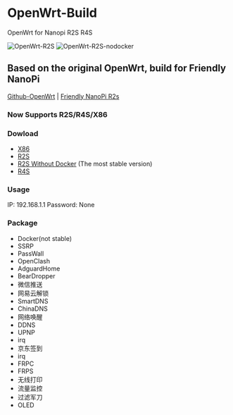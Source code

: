 # OpenWrt-Build
OpenWrt for Nanopi R2S R4S

![OpenWrt-R2S](https://github.com/XXXBRIAN/OpenWrt-Build/workflows/OpenWrt-R2S/badge.svg)
![OpenWrt-R2S-nodocker](https://github.com/XXXBRIAN/OpenWrt-Build/workflows/OpenWrt-R2S-nodocker/badge.svg)
<!--
![OpenWrt-R4S](https://github.com/XXXBRIAN/OpenWrt-Build/workflows/OpenWrt-R4S/badge.svg)
![OpenWrt-X86](https://github.com/XXXBRIAN/OpenWrt-Build/workflows/OpenWrt-X86/badge.svg)-->

## Based on the original OpenWrt, build for Friendly NanoPi
[Github-OpenWrt](https://github.com/openwrt/openwrt) | [Friendly NanoPi R2s](https://wiki.friendlyarm.com/wiki/index.php/NanoPi_R2S)

### Now Supports R2S/R4S/X86

### Dowload
- [X86](https://github.com/XXXBRIAN/OpenWrt-Build/releases/tag/X86)
- [R2S](https://github.com/XXXBRIAN/OpenWrt-Build/releases/tag/R2S)
- [R2S Without Docker](https://github.com/XXXBRIAN/OpenWrt-Build/releases/tag/R2S-nodocker) (The most stable version)
- [R4S](https://github.com/XXXBRIAN/OpenWrt-Build/releases/tag/R4S)

### Usage
IP: 192.168.1.1 
Password: None

### Package
- Docker(not stable)
- SSRP
- PassWall
- OpenClash
- AdguardHome
- BearDropper
- 微信推送
- 网易云解锁
- SmartDNS
- ChinaDNS
- 网络唤醒
- DDNS
- UPNP
- irq
- 京东签到
- irq
- FRPC
- FRPS
- 无线打印
- 流量监控
- 过滤军刀
- OLED
